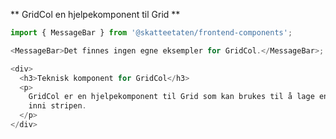 ** GridCol en hjelpekomponent til Grid **

```js noeditor
import { MessageBar } from '@skatteetaten/frontend-components';

<MessageBar>Det finnes ingen egne eksempler for GridCol.</MessageBar>;
```

```js noeditor beskrivelse
<div>
  <h3>Teknisk komponent for GridCol</h3>
  <p>
    GridCol er en hjelpekomponent til Grid som kan brukes til å lage en knapp
    inni stripen.
  </p>
</div>
```
